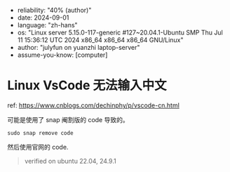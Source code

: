 - reliability: "40% (author)"
- date: 2024-09-01
- language: "zh-hans"
- os: "Linux server 5.15.0-117-generic #127~20.04.1-Ubuntu SMP Thu Jul 11 15:36:12 UTC 2024 x86_64 x86_64 x86_64 GNU/Linux"
- author: "julyfun on yuanzhi laptop-server"
- assume-you-know: [computer]

# Linux VsCode 无法输入中文

ref: https://www.cnblogs.com/dechinphy/p/vscode-cn.html

可能是使用了 snap 阉割版的 code 导致的。

```
sudo snap remove code
```

然后使用官网的 code.

> verified on ubuntu 22.04, 24.9.1

